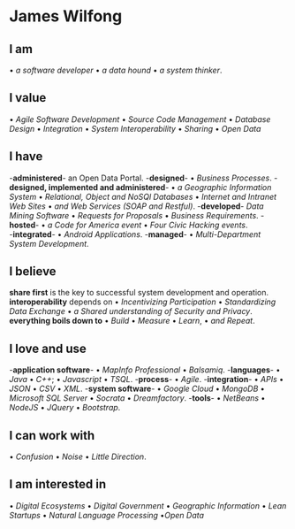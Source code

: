 # James Wilfong

## I am 
&#8226; *a software developer* &#8226; *a data hound* &#8226; *a system thinker*.

## I value
&#8226; *Agile Software Development* &#8226; *Source Code Management* &#8226; *Database Design* &#8226; *Integration* &#8226; *System Interoperability* &#8226; *Sharing* &#8226; *Open Data*  

## I have 
-**administered**- an Open Data Portal. 
-**designed**- &#8226; *Business Processes*. 
-**designed, implemented and administered**- &#8226; *a Geographic Information System* &#8226; *Relational, Object and NoSQl Databases* &#8226; *Internet and Intranet Web Sites* &#8226; *and Web Services (SOAP and Restful)*. 
-**developed**- *Data Mining Software*  &#8226; *Requests for Proposals*  &#8226; *Business Requirements*. 
-**hosted**- &#8226; *a Code for America event* &#8226; *Four Civic Hacking events*.  
-**integrated**- &#8226; *Android Applications*. 
-**managed**- &#8226; *Multi-Department System Development*. 

## I believe
**share first** is the key to successful system development and operation.
**interoperability** depends on &#8226; *Incentivizing Participation*  &#8226; *Standardizing Data Exchange* &#8226; *a Shared understanding of Security and Privacy*.   
**everything boils down to** &#8226; *Build* &#8226; *Measure* &#8226; *Learn*,  &#8226; *and Repeat*. 

## I love and use  
-**application software**- &#8226; *MapInfo Professional* &#8226; *Balsamiq*.
-**languages**- &#8226; *Java*  &#8226; *C++*; &#8226; *Javascript* &#8226; *TSQL*. 
-**process**- &#8226; *Agile*.
-**integration**- &#8226; *APIs* &#8226; *JSON* &#8226; *CSV* &#8226; *XML*.
-**system software**-  &#8226; *Google Cloud* &#8226; *MongoDB*  &#8226; *Microsoft SQL Server* &#8226; *Socrata* &#8226; *Dreamfactory*.
-**tools**- &#8226; *NetBeans* &#8226; *NodeJS* &#8226; *JQuery* &#8226; *Bootstrap*.

## I can work with  
&#8226; *Confusion*  &#8226; *Noise*  &#8226; *Little Direction*.

## I am interested in 
&#8226; *Digital Ecosystems* &#8226; *Digital Government* &#8226; *Geographic Information* &#8226; *Lean Startups* &#8226; *Natural Language Processing* &#8226;*Open Data*
